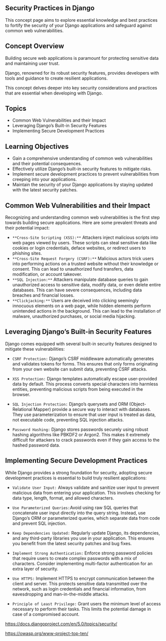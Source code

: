 ## Security Practices in Django
This concept page aims to explore essential knowledge and best practices to fortify the security of your Django applications and safeguard against common web vulnerabilities.

## Concept Overview
Building secure web applications is paramount for protecting sensitive data and maintaining user trust. 

Django, renowned for its robust security features, provides developers with tools and guidance to create resilient applications. 

This concept delves deeper into key security considerations and practices that are essential when developing with Django.

## Topics
- Common Web Vulnerabilities and their Impact
- Leveraging Django’s Built-in Security Features
- Implementing Secure Development Practices


## Learning Objectives
- Gain a comprehensive understanding of common web vulnerabilities and their potential consequences.
- Effectively utilize Django’s built-in security features to mitigate risks.
- Implement secure development practices to prevent vulnerabilities from creeping into your applications.
- Maintain the security of your Django applications by staying updated with the latest security patches.


## Common Web Vulnerabilities and their Impact
Recognizing and understanding common web vulnerabilities is the first step towards building secure applications. Here are some prevalent threats and their potential impact:

- `**Cross-Site Scripting (XSS):**` Attackers inject malicious scripts into web pages viewed by users. These scripts can steal sensitive data like cookies or login credentials, deface websites, or redirect users to phishing sites.
- `**Cross-Site Request Forgery (CSRF):**` Malicious actors trick users into performing actions on a trusted website without their knowledge or consent. This can lead to unauthorized fund transfers, data modification, or account takeover.
- `**SQL Injection:**` Attackers manipulate database queries to gain unauthorized access to sensitive data, modify data, or even delete entire databases. This can have severe consequences, including data breaches and financial losses.
- `**Clickjacking:**` Users are deceived into clicking seemingly innocuous elements on a web page, while hidden elements perform unintended actions in the background. This can lead to the installation of malware, unauthorized purchases, or social media hijacking.


## Leveraging Django’s Built-in Security Features
Django comes equipped with several built-in security features designed to mitigate these vulnerabilities:

- `CSRF Protection:` Django’s CSRF middleware automatically generates and validates tokens for forms. This ensures that only forms originating from your own website can submit data, preventing CSRF attacks.

- `XSS Protection:` Django templates automatically escape user-provided data by default. This process converts special characters into harmless entities, preventing malicious scripts from being executed in the browser.


- `SQL Injection Protection:` Django’s querysets and ORM (Object-Relational Mapper) provide a secure way to interact with databases. They use parameterization to ensure that user input is treated as data, not executable code, preventing SQL injection attacks.

- `Password Hashing:` Django stores passwords securely using robust hashing algorithms like PBKDF2 or Argon2. This makes it extremely difficult for attackers to crack passwords even if they gain access to the hashed password data.



## Implementing Secure Development Practices
While Django provides a strong foundation for security, adopting secure development practices is essential to build truly resilient applications:

- `Validate User Input:` Always validate and sanitize user input to prevent malicious data from entering your application. This involves checking for data type, length, format, and allowed characters.

- `Use Parameterized Queries:`Avoid using raw SQL queries that concatenate user input directly into the query string. Instead, use Django’s ORM or parameterized queries, which separate data from code and prevent SQL injection.

- `Keep Dependencies Updated:` Regularly update Django, its dependencies, and any third-party libraries you use in your application. This ensures you benefit from the latest security patches and bug fixes.

- `Implement Strong Authentication:` Enforce strong password policies that require users to create complex passwords with a mix of characters. Consider implementing multi-factor authentication for an extra layer of security.
- `Use HTTPS:` Implement HTTPS to encrypt communication between the client and server. This protects sensitive data transmitted over the network, such as login credentials and financial information, from eavesdropping and man-in-the-middle attacks.
- `Principle of Least Privilege:` Grant users the minimum level of access necessary to perform their tasks. This limits the potential damage in case of a compromised account.


https://docs.djangoproject.com/en/5.0/topics/security/

https://owasp.org/www-project-top-ten/